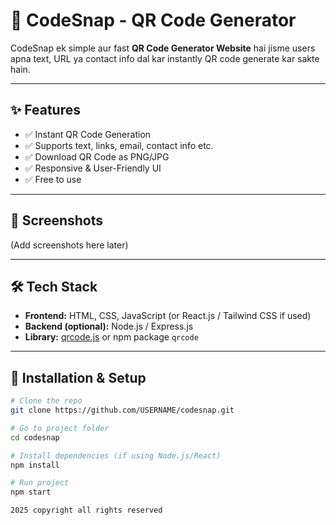 # 🚀 CodeSnap - QR Code Generator

CodeSnap ek simple aur fast **QR Code Generator Website** hai jisme users apna text, URL ya contact info dal kar instantly QR code generate kar sakte hain.  

---

## ✨ Features
- ✅ Instant QR Code Generation
- ✅ Supports text, links, email, contact info etc.
- ✅ Download QR Code as PNG/JPG
- ✅ Responsive & User-Friendly UI
- ✅ Free to use

---

## 📸 Screenshots
(Add screenshots here later)

---

## 🛠️ Tech Stack
- **Frontend:** HTML, CSS, JavaScript (or React.js / Tailwind CSS if used)
- **Backend (optional):** Node.js / Express.js
- **Library:** [qrcode.js](https://github.com/davidshimjs/qrcodejs) or npm package `qrcode`

---

## 🚀 Installation & Setup
```bash
# Clone the repo
git clone https://github.com/USERNAME/codesnap.git

# Go to project folder
cd codesnap

# Install dependencies (if using Node.js/React)
npm install

# Run project
npm start

2025 copyright all rights reserved
